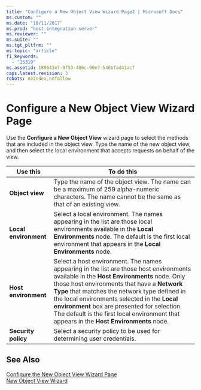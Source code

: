 ```yaml
---
title: "Configure a New Object View Wizard Page2 | Microsoft Docs"
ms.custom: ""
ms.date: "10/11/2017"
ms.prod: "host-integration-server"
ms.reviewer: ""
ms.suite: ""
ms.tgt_pltfrm: ""
ms.topic: "article"
f1_keywords: 
  - "15319"
ms.assetid: 189643e7-9f53-486c-90e7-546bfad41acf
caps.latest.revision: 3
robots: noindex,nofollow
---
```

# Configure a New Object View Wizard Page
Use the **Configure a New Object View** wizard page to select the methods that are included in the object view. Type the name of the new object view, and then select the local environment that accepts requests on behalf of the view.  
  
|Use this|To do this|  
|--------------|----------------|  
|**Object view**|Type the name of the object view. The name can be a maximum of 259 alpha-numeric characters. The name cannot be the same as that of an existing view.|  
|**Local environment**|Select a local environment. The names appearing in the list are those local environments available in the **Local Environments** node. The default is the first local environment that appears in the **Local Environments** node.|  
|**Host environment**|Select a host environment. The names appearing in the list are those host environments available in the **Host Environments** node. Only those host environments that have a **Network Type** that matches the network type defined in the local environments selected in the **Local environment** box are presented for selection. The default is the first local environment that appears in the **Host Environments** node.|  
|**Security policy**|Select a security policy to be used for determining user credentials.|  
  
## See Also  
 [Configure the New Object View Wizard Page](../core/configure-the-new-object-view-wizard-page.md)   
 [New Object View Wizard](../core/new-object-view-wizard.md)